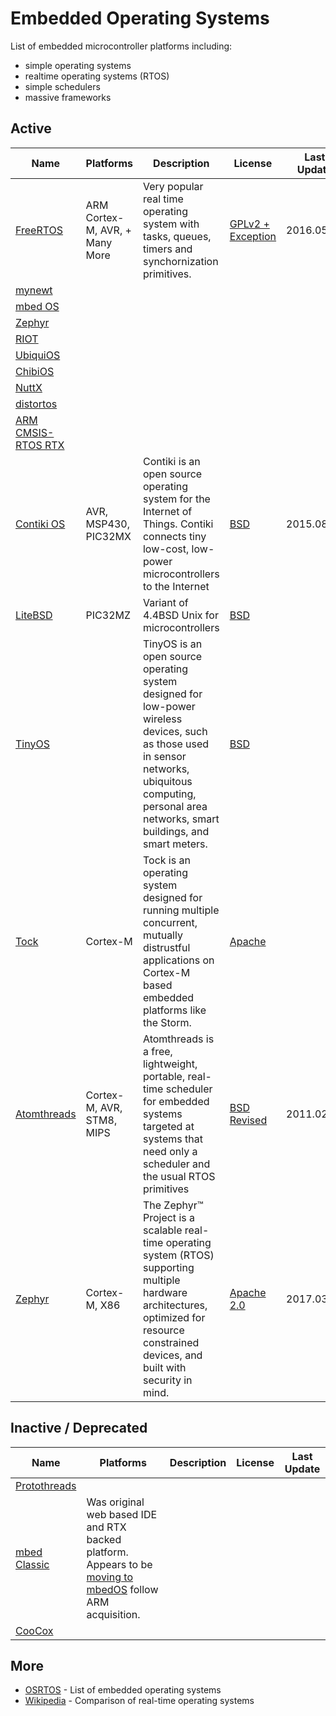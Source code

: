 # Embedded Operating Systems

List of embedded microcontroller platforms including:
* simple operating systems
* realtime operating systems (RTOS)
* simple schedulers
* massive frameworks

## Active

| Name  | Platforms  |  Description | License  |  Last Update |
|---|---|---|---|---|
| [FreeRTOS](http://www.freertos.org)  | ARM Cortex-M, AVR, + Many More | Very popular real time operating system with tasks, queues, timers and synchornization primitives.  |  [GPLv2 + Exception](http://www.freertos.org/license.txt)  |  2016.05.25 |
| [mynewt](http://mynewt.apache.org/) |   |   |   |   |
| [mbed OS](https://www.mbed.com/en/development/software/mbed-os/)  |   |   |   |   |
| [Zephyr](https://www.zephyrproject.org/)  |   |   |   |   |
| [RIOT](https://www.riot-os.org/)  |   |   |   |   |
| [UbiquiOS](http://www.ubiquiostechnology.com)  |   |   |   |   |
| [ChibiOS](http://www.chibios.org)  |   |   |   |   |
| [NuttX](http://nuttx.org/)  |   |   |   |   |
| [distortos](http://distortos.org/)  |   |   |   |   |
| [ARM CMSIS-RTOS RTX](http://www.keil.com/pack/doc/CMSIS/RTX/html/index.html)  |   |   |   |   |
| [Contiki OS](http://www.contiki-os.org/)  |  AVR, MSP430, PIC32MX |  Contiki is an open source operating system for the Internet of Things. Contiki connects tiny low-cost, low-power microcontrollers to the Internet | [BSD](http://www.contiki-os.org/license.txt)  | 2015.08.25  |
| [LiteBSD](https://github.com/sergev/LiteBSD)  | PIC32MZ  |  Variant of 4.4BSD Unix for microcontrollers | [BSD](https://github.com/sergev/LiteBSD/blob/master/COPYRIGHT)  |   |
| [TinyOS](https://github.com/tinyos/tinyos-main)  |   |  TinyOS is an open source operating system designed for low-power wireless devices, such as those used in sensor networks, ubiquitous computing, personal area networks, smart buildings, and smart meters. | [BSD](https://github.com/tinyos/tinyos-main/blob/master/licenses/bsd.txt)  |   |
| [Tock](http://www.tockos.org/)  |  Cortex-M |  Tock is an operating system designed for running multiple concurrent, mutually distrustful applications on Cortex-M based embedded platforms like the Storm. | [Apache](https://github.com/helena-project/tock/blob/master/LICENSE)  |   |
| [Atomthreads](http://atomthreads.com/)  |  Cortex-M, AVR, STM8, MIPS |  Atomthreads is a free, lightweight, portable, real-time scheduler for embedded systems targeted at systems that need only a scheduler and the usual RTOS primitives  | [BSD Revised](http://atomthreads.com/?q=node/2)  | 2011.02.08  |
| [Zephyr](https://www.zephyrproject.org/)  |  Cortex-M, X86 |  The Zephyr™ Project is a scalable real-time operating system (RTOS) supporting multiple hardware architectures, optimized for resource constrained devices, and built with security in mind.  | [Apache 2.0](https://www.zephyrproject.org/doc/LICENSING.html)  | 2017.03.11  |


## Inactive / Deprecated

| Name  | Platforms  |  Description | License  |  Last Update |
|---|---|---|---|---|
| [Protothreads](http://dunkels.com/adam/pt/)  |   |   |   |   |
| [mbed Classic](http://dunkels.com/adam/pt/)  |  Was original web based IDE and RTX backed platform.  Appears to be [moving to mbedOS](https://www.mbed.com/en/development/software/mbed-os/mbed-os-migration-plan/) follow ARM acquisition. |   |   |   |
| [CooCox](http://www1.coocox.org/)  |   |   |   |   |

## More

* [OSRTOS](http://www.osrtos.com/) - List of embedded operating systems
* [Wikipedia](https://en.wikipedia.org/wiki/Comparison_of_real-time_operating_systems) - Comparison of real-time operating systems
